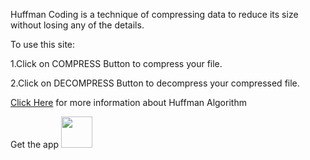  Huffman Coding is a technique of compressing data to reduce its size without losing any of the details.

To use this site:

1.Click on COMPRESS Button to compress your file.

2.Click on DECOMPRESS Button to decompress your compressed file.

<a href="https://www.programiz.com/dsa/huffman-coding" target="_blank">Click Here</a> for more information about Huffman Algorithm

Get the app
<a href="https://aayush16.pythonanywhere.com/" target="_blank">
    <img src="https://user-images.githubusercontent.com/47274622/218367741-48a1c5a7-385a-4d5c-8ecf-e82bbcd96be0.png" width="50" />
  </a>
